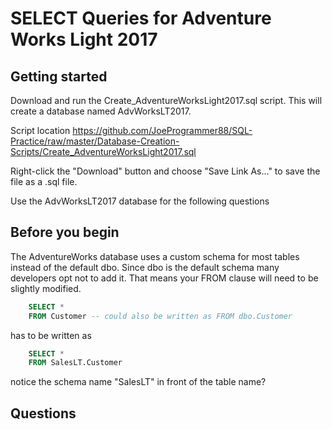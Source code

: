 # SELECT Queries for Adventure Works Light 2017


## Getting started

Download and run the Create_AdventureWorksLight2017.sql script. This
will create a database named AdvWorksLT2017.

Script location https://github.com/JoeProgrammer88/SQL-Practice/raw/master/Database-Creation-Scripts/Create_AdventureWorksLight2017.sql

Right-click the "Download" button and choose "Save Link As..." to save the file as a .sql file.

Use the AdvWorksLT2017 database for the following questions

## Before you begin
The AdventureWorks database uses a custom schema for most tables instead of the default dbo. Since dbo is the default schema many developers opt not to add it. That means your FROM clause will need to be slightly modified.
```sql
    SELECT *
    FROM Customer -- could also be written as FROM dbo.Customer
```
has to be written as
```sql
    SELECT *
    FROM SalesLT.Customer
```
notice the schema name "SalesLT" in front of the table name?

## Questions

